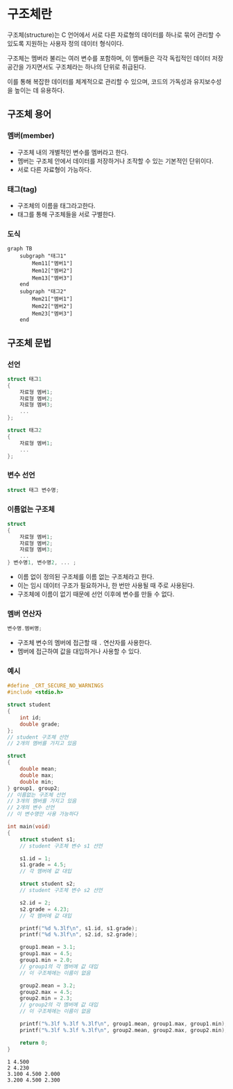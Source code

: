 # 구조체란

구조체(structure)는 C 언어에서 서로 다른 자료형의 데이터를 하나로 묶어 관리할 수 있도록 지원하는 사용자 정의 데이터 형식이다. 

구조체는 멤버라 불리는 여러 변수를 포함하며, 이 멤버들은 각각 독립적인 데이터 저장 공간을 가지면서도 구조체라는 하나의 단위로 취급된다. 

이를 통해 복잡한 데이터를 체계적으로 관리할 수 있으며, 코드의 가독성과 유지보수성을 높이는 데 유용하다. 

## 구조체 용어

### 멤버(member)

- 구조체 내의 개별적인 변수를 멤버라고 한다.
- 멤버는 구조체 안에서 데이터를 저장하거나 조작할 수 있는 기본적인 단위이다.
- 서로 다른 자료형이 가능하다.

### 태그(tag)

- 구조체의 이름을 태그라고한다.
- 태그를 통해 구조체들을 서로 구별한다.

### 도식

```mermaid
graph TB
	subgraph "태그1"
		Mem11["멤버1"]
		Mem12["멤버2"]
		Mem13["멤버3"]
	end
	subgraph "태그2"
		Mem21["멤버1"]
		Mem22["멤버2"]
		Mem23["멤버3"]
	end
```

## 구조체 문법

### 선언

```c
struct 태그1 
{
    자료형 멤버1;
    자료형 멤버2;
    자료형 멤버3;
    ...
};

struct 태그2 
{
    자료형 멤버1;
    ...
};
```

### 변수 선언

```c
struct 태그 변수명;
```

### 이름없는 구조체

```c
struct
{
    자료형 멤버1;
    자료형 멤버2;
    자료형 멤버3;
    ...
} 변수명1, 변수명2, ... ;
```

- 이름 없이 정의된 구조체를 이름 없는 구조체라고 한다.
- 이는 임시 데이터 구조가 필요하거나, 한 번만 사용될 때 주로 사용된다.
- 구조체에 이름이 없기 때문에 선언 이후에 변수를 만들 수 없다.

### 멤버 연산자

```c
변수명.멤버명;
```

- 구조체 변수의 멤버에 접근할 때 `.` 연산자를 사용한다.
- 멤버에 접근하여 값을 대입하거나 사용할 수 있다.

### 예시

```c
#define _CRT_SECURE_NO_WARNINGS
#include <stdio.h>

struct student
{
	int id;
	double grade;
};
// student 구조체 선언
// 2개의 멤버를 가지고 있음

struct
{
	double mean;
	double max;
	double min;
} group1, group2;
// 이름없는 구조체 선언
// 3개의 멤버를 가지고 있음
// 2개의 변수 선언
// 이 변수명만 사용 가능하다

int main(void)
{
	struct student s1;
	// student 구조체 변수 s1 선언

	s1.id = 1;
	s1.grade = 4.5;
	// 각 멤버에 값 대입

	struct student s2;
	// student 구조체 변수 s2 선언

	s2.id = 2;
	s2.grade = 4.23;
	// 각 멤버에 값 대입

	printf("%d %.3lf\n", s1.id, s1.grade);
	printf("%d %.3lf\n", s2.id, s2.grade);

	group1.mean = 3.1;
	group1.max = 4.5;
	group1.min = 2.0;
	// group1의 각 멤버에 값 대입
	// 이 구조체에는 이름이 없음

	group2.mean = 3.2;
	group2.max = 4.5;
	group2.min = 2.3;
	// group2의 각 멤버에 값 대입
	// 이 구조체에는 이름이 없음

	printf("%.3lf %.3lf %.3lf\n", group1.mean, group1.max, group1.min);
	printf("%.3lf %.3lf %.3lf\n", group2.mean, group2.max, group2.min);

	return 0;
}
```

```
1 4.500
2 4.230
3.100 4.500 2.000
3.200 4.500 2.300
```